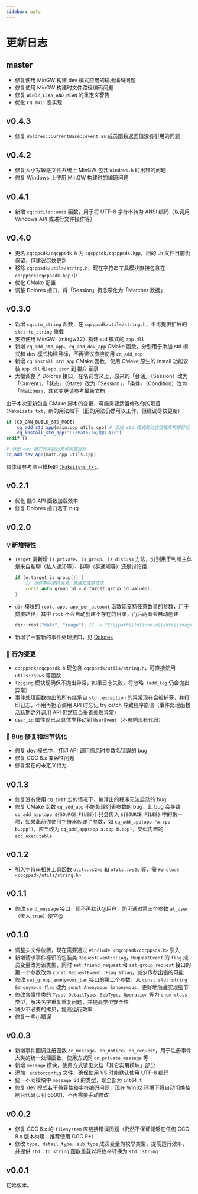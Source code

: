 ```yaml
---
sidebar: auto
---
```


# 更新日志

## master

- 修复使用 MinGW 构建 dev 模式应用的输出编码问题
- 修复使用 MinGW 构建时文件路径编码问题
- 修复 `WIN32_LEAN_AND_MEAN` 的重定义警告
- 优化 `CQ_INIT` 宏实现

## v0.4.3

- 修复 `dolores::CurrentBase::event_as` 成员函数返回值没有引用的问题

## v0.4.2

- 修复大小写敏感文件系统上 MinGW 包含 `Windows.h` 时出错的问题
- 修复 Windows 上使用 MinGW 构建时的编码问题

## v0.4.1

- 新增 `cq::utils::ansi` 函数，用于将 UTF-8 字符串转为 ANSI 编码（以调用 Windows API 或进行文件操作等）

## v0.4.0

- 更名 `cqcppsdk/cqcppsdk.h` 为 `cqcppsdk/cqcppsdk.hpp`，旧的 `.h` 文件目前仍保留，但建议尽快更新
- 移除 `cqcppsdk/utils/string.h`，现在字符串工具模块直接包含在 `cqcppsdk/cqcppsdk.hpp` 中
- 优化 CMake 配置
- 调整 Dolores 接口，将「Session」概念窄化为「Matcher 数据」

## v0.3.0

- 新增 `cq::to_string` 函数，在 `cqcppsdk/utils/string.h`，不再提供扩展的 `std::to_string` 重载
- 支持使用 MinGW（mingw32）构建 std 模式的 `app.dll`
- 新增 `cq_add_std_app`、`cq_add_dev_app` CMake 函数，分别用于添加 std 模式和 dev 模式构建目标，不再建议直接使用 `cq_add_app`
- 新增 `cq_install_std_app` CMake 函数，使用 CMake 原生的 install 功能安装 `app.dll` 和 `app.json` 到 酷Q 目录
- 大幅调整了 Dolores 接口，在名词含义上，原来的「会话」（Session）改为「Current」，「状态」（State）改为「Session」，「条件」（Condition）改为「Matcher」，其它变更请参考最新文档

由于本次更新包含 CMake 脚本的变更，可能需要适当修改你的项目 `CMakeLists.txt`，新的用法如下（旧的用法仍然可以工作，但建议尽快更新）：

```cmake
if (CQ_CAN_BUILD_STD_MODE)
    cq_add_std_app(main.cpp utils.cpp) # 添加 std 模式的动态链接库构建目标
    cq_install_std_app("C:/Path/To/酷Q Air")
endif ()

# 添加 dev 模式的可执行文件构建目标
cq_add_dev_app(main.cpp utils.cpp)
```

具体请参考项目模板的 [`CMakeLists.txt`](https://github.com/cqmoe/cqcppsdk-template/blob/master/CMakeLists.txt)。

## v0.2.1

- 优化 酷Q API 函数加载效率
- 修复 Dolores 接口若干 bug

## v0.2.0

### 💡 新增特性

- `Target` 类新增 `is_private`、`is_group`、`is_discuss` 方法，分别用于判断主体是来自私聊（私人通知等）、群聊（群通知等）还是讨论组
  ```cpp
  if (e.target.is_group()) {
      // 当前事件是群消息、群通知或群请求
      const auto group_id = e.target.group_id.value();
  }
  ```
- `dir` 模块的 `root`、`app`、`app_per_account` 函数现支持任意数量的参数，用于拼接路径，其中 `root` 不会自动创建不存在的目录，而后两者会自动创建
  ```cpp
  dir::root("data", "image"); // -> "C:\\path\\to\\coolq\\data\\image\\"
  ```
- 新增了一套新的事件处理接口，见 [Dolores](/dolores/)

### 🔨 行为变更

- `cqcppsdk/cqcppsdk.h` 现包含 `cqcppsdk/utils/string.h`，可直接使用 `utils::s2ws` 等函数
- `logging` 模块现确保不抛出异常，如果日志失败，将忽略（`add_log` 仍会抛出异常）
- 事件处理函数抛出的所有继承自 `std::exception` 的异常现在会被捕获，并打印日志，不用再担心调用 API 时忘记 try catch 导致程序崩溃（事件处理函数活跃期之外调用 API 仍然应当妥善处理异常）
- `user_id` 属性现已从具体类移动到 `UserEvent`（不影响现有代码）

### 🐛 Bug 修复和细节优化

- 修复 dev 模式中，打印 API 调用信息时参数名错误的 bug
- 修复 GCC 8.x 兼容性问题
- 修复潜在的未定义行为

## v0.1.3

- 修复没有使用 `CQ_INIT` 宏的情况下，编译出的程序无法启动的 bug
- 修复 CMake 函数 `cq_add_app` 不能处理列表参数的 bug，此 bug 会导致 `cq_add_app(app ${SOURCE_FILES})` 只会传入 `${SOURCE_FILES}` 中的第一项，如果此前你使用字符串传递了参数，如 `cq_add_app(app "a.cpp b.cpp")`，应当改为 `cq_add_app(app a.cpp b.cpp)`，类似内置的 `add_executable`

## v0.1.2

- 引入字符串相关工具函数 `utils::s2ws` 和 `utils::ws2s` 等，需 `#include <cqcppsdk/utils/string.h>`

## v0.1.1

- 修改 `send_message` 接口，现不再默认@用户，仍可通过第三个参数 `at_user`（传入 `true`）使它@

## v0.1.0

- 调整头文件位置，现在需要通过 `#include <cqcppsdk/cqcppsdk.h>` 引入
- 新增请求事件标识的包装类 `RequestEvent::Flag`，`RequestEvent` 的 `flag` 成员变量改为该类型，同时 `set_friend_request` 和 `set_group_request` 接口的第一个参数改为 `const RequestEvent::Flag &flag`，减少传参出错的可能
- 修改 `set_group_anonymous_ban` 接口的第二个参数，从 `const std::string &anonymous_flag` 改为 `const Anonymous &anonymous`，更好地隐藏实现细节
- 修改各事件类的 `Type`、`DetailType`、`SubType`、`Operation` 等为 `enum class` 类型，解决名字重复重复问题，并提高类型安全性
- 减少不必要的拷贝，提高运行效率
- 修复一些小错误

## v0.0.3

- 新增事件回调注册函数 `on_message`、`on_notice`、`on_request`，用于注册事件大类的统一处理函数，使用方式同 `on_private_message` 等
- 新增 `message` 模块，使用方式请见文档「其它实用模块」部分
- 添加 `.editorconfig` 文件，确保使用 VS 时能默认使用 UTF-8 编码
- 统一不同模块中 `message_id` 的类型，现全部为 `int64_t`
- 修复 dev 模式若干兼容性和字符编码问题，现在 Win32 环境下将自动切换控制台代码页到 65001，不再需要手动修改

## v0.0.2

- 修复 GCC 8.x 的 `filesystem` 库链接错误问题（仍然不保证能够在任何 GCC 8.x 版本构建，推荐使用 GCC 9+）
- 修改 `type`、`detail_type`、`sub_type` 成员变量为枚举类型，提高运行效率，并提供 `std::to_string` 函数重载以将枚举转换为 `std::string`

## v0.0.1

初始版本。

